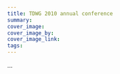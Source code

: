 ```yaml
---
title: TDWG 2010 annual conference
summary: 
cover_image: 
cover_image_by: 
cover_image_link: 
tags: 
---
```


...
